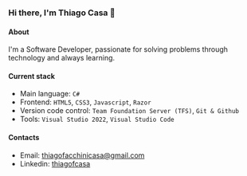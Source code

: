 ### Hi there, I'm Thiago Casa 👋

#### About
I'm a Software Developer, passionate for solving problems through technology and always learning.

#### Current stack
- Main language: `C#`
- Frontend: `HTML5`, `CSS3`, `Javascript`, `Razor`
- Version code control: `Team Foundation Server (TFS)`, `Git & Github`
- Tools: `Visual Studio 2022`, `Visual Studio Code`

#### Contacts

- Email: thiagofacchinicasa@gmail.com
- Linkedin: [thiagofcasa](https://www.linkedin.com/in/thiago-facchini-casa-2580b313a/)


